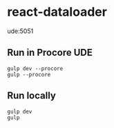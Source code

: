# react-dataloader
ude:5051

Run in Procore UDE
----
```
gulp dev --procore
gulp --procore
```

Run locally
----

```
gulp dev
gulp
```